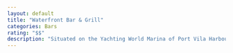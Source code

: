 ```yaml
---
layout: default
title: "Waterfront Bar & Grill"
categories: Bars
rating: "$$"
description: "Situated on the Yachting World Marina of Port Vila Harbour. Meeting place for locals and yachties. Live music each night and local string bands on cruise ship day(s). Fresh catch of the day from their charter fishing vessels. Organic beef. Fresh vegetables from the markets. Free salad bar with your main meal at lunch time. Tel: 23490 or email: waterfrontbargrill@live.com"
---
```


